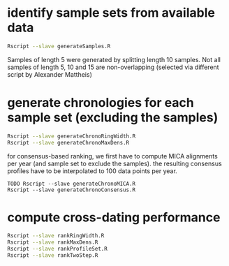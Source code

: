 
# identify sample sets from available data

```bash
Rscript --slave generateSamples.R
```

Samples of length 5 were generated by splitting length 10 samples.
Not all samples of length 5, 10 and 15 are non-overlapping (selected via 
different script by Alexander Mattheis)

# generate chronologies for each sample set (excluding the samples)

```bash
Rscript --slave generateChronoRingWidth.R
Rscript --slave generateChronoMaxDens.R
```

for consensus-based ranking, we first have to compute MICA alignments per year
(and sample set to exclude the samples). the resulting consensus profiles have 
to be interpolated to 100 data points per year.
 
```
TODO Rscript --slave generateChronoMICA.R
Rscript --slave generateChronoConsensus.R
```


# compute cross-dating performance

```bash
Rscript --slave rankRingWidth.R
Rscript --slave rankMaxDens.R
Rscript --slave rankProfileSet.R
Rscript --slave rankTwoStep.R
```
